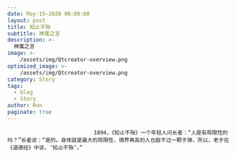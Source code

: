 ```yaml
---
date: May-15-2020 00:00:00
layout: post
title: 知止不殆
subtitle: 神寓之言
description: >-
  神寓之言
image: >-
    /assets/img/Qtcreator-overview.png
optimized_image: >-
    /assets/img/Qtcreator-overview.png
category: Story
tags:
  - blog
  - Story
author: Ron
paginate: true
---
```


							　　1894，《知止不殆》一个年轻人问长者：“人是有局限性的吗？”长者说：“是的。身体就是最大的局限性，境界再高的人也敌不过一颗子弹，所以，老子在《道德经》中说，‘知止不殆’。”
							
							
						